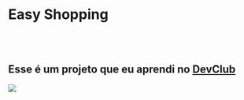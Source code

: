 <h1>Easy Shopping</h1>
<br>
<br>
<h2>Esse é um projeto que eu aprendi no <a href="https://rodolfomori.com.br/devclub">DevClub</a></h2>
<img src="https://github.com/LucassMCorrea/primeiro-projeto-responsivo/blob/master/assets/easy-shopping.jpg?raw=true">
